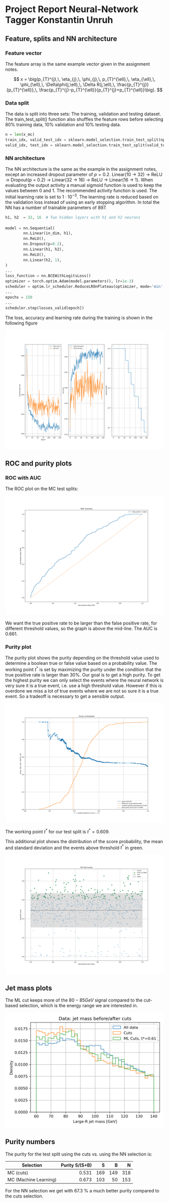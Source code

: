 # Project Report Neural-Network Tagger Konstantin Unruh

## Feature, splits and NN architecture
### Feature vector
The feature array is the same example vector given in the assignment notes. 

$$
x = \big(p_{T}^{j},\, \eta_{j},\, \phi_{j},\, p_{T}^{\ell},\, \eta_{\ell},\, \phi_{\ell},\,
\Delta\phi(j,\ell),\, \Delta R(j,\ell),\,
\frac{p_{T}^{j}}{p_{T}^{\ell}},\, \frac{p_{T}^{j}-p_{T}^{\ell}}{p_{T}^{j}+p_{T}^{\ell}}\big).
$$

### Data split

The data is split into three sets: The training, validation and testing dataset. 
The train_test_split() function also shuffles the feature rows before selecting 
80% training data, 10% validation and 10% testing data.

```python
n = len(x_mc)
train_idx, valid_test_idx = sklearn.model_selection.train_test_split(np.arange(n), train_size=0.8, test_size=0.2)
valid_idx, test_idx = sklearn.model_selection.train_test_split(valid_test_idx, train_size=0.5, test_size=0.5)
```


### NN architecture

The NN architecture is the same as the example in the assignment notes, except an 
increased dropout parameter of $p=0.2$. 
Linear(10 → 32) → ReLU → Dropout(p = 0.2) → Linear(32 → 16) → ReLU → Linear(16 → 1). 
When evaluating the output activity a manual sigmoid function is used to keep the 
values between 0 and 1. The recommended activity function is used. The initial 
learning rate is set to $1\cdot10^{-3}$. The learning rate is reduced based on 
the validation loss instead of using an early stopping algorithm. In total the 
NN has a number of trainable parameters of 897.


```python
h1, h2  = 32, 16  # Two hidden layers with h1 and h2 neurons

model = nn.Sequential(
        nn.Linear(in_dim, h1),
        nn.ReLU(),
        nn.Dropout(p=0.2),
        nn.Linear(h1, h2),
        nn.ReLU(),
        nn.Linear(h2, 1),
)
...
loss_function = nn.BCEWithLogitsLoss()
optimizer = torch.optim.Adam(model.parameters(), lr=1e-3)
scheduler = optim.lr_scheduler.ReduceLROnPlateau(optimizer, mode='min', factor=0.25, patience=12)
...
epochs = 150
...
scheduler.step(losses_valid[epoch])
```

The loss, accuracy and learning rate during the training is shown in the following figure 

![Loss, Accuracy and learning rate during training.](../out/17/training_v17.png)


## ROC and purity plots
### ROC with AUC

The ROC plot on the MC test splits:

![ROC curve on MC test split (AUC = 0.661)](../out/17/training_v17_roc.png)

We want the true positive rate to be larger than the false positive rate, for 
different threshold values, so the graph is above the mid-line. The AUC is 
$0.661$.

### Purity plot

The purity plot shows the purity depending on the threshold value 
used to determine a boolean true or false value based on a probability 
value. The working point $t^*$ is set by maximizing the purity under 
the condition that the true positive rate is larger than $30\%$. Our 
goal is to get a high purity. To get the highest purity we can 
only select the events where the neural network is very sure it is 
a true event, i.e. use a high threshold value. However if this is 
overdone we miss a lot of true events where we are not so sure it is 
a true event. So a tradeoff is necessary to get a sensible output.

![Purity plot](../out/17/training_v17_purity.png)

The working point $t^*$ for our test split is $t^* = 0.609$.

This additional plot shows the distribution of the score probability, the mean 
and standard deviation and the events above threshold $t^*$ in green. 

![Classifiers Score](../out/17/training_v17_scores.png)

## Jet mass plots

The ML cut keeps more of the $80-85 GeV$ signal compared to the cut-based 
selection, which is the energy range we are interested in.

![alt text](../out/17/training_v17_jetmass.png)


## Purity numbers

The purity for the test split using the cuts vs. using the NN selection is:

| Selection  | Purity S/(S+B) | S   | B   | N   |
|------------|---------------:|----:|----:|----:|
| MC (cuts)  | 0.531          | 169 | 149 | 318 |
| MC (Machine Learning) | 0.673          | 103 | 50  | 153 |

For the NN selection we get with 67.3 % a much better purity compared to the cuts selection.